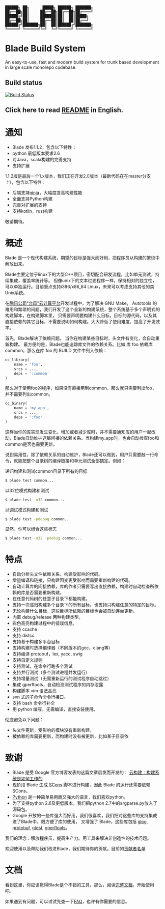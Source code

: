 ```
██████╗ ██╗      █████╗ ██████╗ ███████╗
██╔══██╗██║     ██╔══██╗██╔══██╗██╔════╝
██████╔╝██║     ███████║██║  ██║█████╗
██╔══██╗██║     ██╔══██║██║  ██║██╔══╝
██████╔╝███████╗██║  ██║██████╔╝███████╗
╚═════╝ ╚══════╝╚═╝  ╚═╝╚═════╝ ╚══════╝
```
# Blade Build System
An easy-to-use, fast and modern build system for trunk based development in large scale monorepo codebase.

## Build status
[![Build Status](https://travis-ci.org/chen3feng/typhoon-blade.svg?branch=master)](https://travis-ci.org/chen3feng/typhoon-blade)


## Click here to read [README](README-en_US.md) in English.


# 通知
* Blade 发布1.1.2，包含以下特性：
 * python 最低版本要求2.6
 * 对Java，scala构建的完善支持
 * 支持扩展

1.1.2版是最后一个1.x版本，我们正在开发2.0版本（最新代码在在master分支上），包含以下特性：
* 后端支持[ninja](https://ninja-build.org/)，大幅度提高构建性能
* 全面支持Python构建
* 完善对扩展的支持
* 支持kotlin，rust构建

敬请期待。


# 概述
Blade 是一个现代构建系统，期望的目标是强大而好用，把程序员从构建的繁琐中解放出来。

Blade主要定位于linux下的大型C++项目，密切配合研发流程，比如单元测试，持续集成，覆盖率统计等。
但像unix下的文本过滤程序一样，保持相对的独立性，可以单独运行。目前重点支持i386/x86_64 Linux，未来可以考虑支持其他的类Unix系统。

在[腾讯公司“台风”云计算平台](http://wenku.it168.com/d_000434944.shtml)开发过程中，为了解决 GNU Make，
Autotools 的难用和繁琐的问题，我们开发了这个全新的构建系统，整个系统基于多个声明式的构建脚本，在构建脚本里，
只需要声明要构建什么目标，目标的源代码，以及其直接依赖的其它目标，不需要说明如何构建。大大降低了使用难度，提高了开发效率。

首先，Blade解决了依赖问题。
当你在构建某些目标时，头文件有变化，会自动重新构建。
最方便的是，Blade也能追踪库文件的依赖关系。比如
库 foo 依赖库 common，那么在库 foo 的 BUILD 文件中列入依赖：
```python
cc_library(
    name = 'foo',
    srcs = ...,
    deps = ':common'
)
```
那么对于使用foo的程序，如果没有直接用到common，那么就只需要列出foo，并不需要列出common。
```python
cc_binary(
    name = 'my_app',
    srcs = ...,
    deps = ':foo'
)
```
这样当你的库实现发生变化，增加或者减少库时，并不需要通知库的用户一起改动，Blade自动维护这层间接的依赖关系。当构建my_app时，也会自动检查foo和common是否也需要更新。

说到易用性，除了依赖关系的自动维护，Blade还可以做到，用户只需要敲一行命令，就能把整个目录树的编译链接和单元测试全部搞定。例如：

递归构建和测试common目录下所有的目标
```bash
$ blade test common...
```
以32位模式构建和测试
```bash
$ blade test -m32 common...
```
以调试模式构建和测试
```bash
$ blade test -pdebug common...
```
显然，你可以组合这些标志
```bash
$ blade test -m32 -pdebug common...
```
# 特点
* 自动分析头文件依赖关系，构建受影响的代码。
* 增量编译和链接，只构建因变更受影响而需要重新构建的代码。
* 自动计算库的间接依赖，库的作者只需要写出直接依赖，构建时自动检查所依赖的库是否需要重新构建。
* 在任意代码树的任意子目录下都能构建。
* 支持一次递归构建多个目录下的所有目标，也支持只构建任意的特定的目标。
* 无论构建什么目标，这些目标所依赖的目标也会被自动连坐更新。
* 内置 debug/release 两种构建类型。
* 彩色高亮构建过程中的错误信息。
* 支持 ccache
* 支持 distcc
* 支持基于构建多平台目标
* 支持构建时选择编译器（不同版本的gcc，clang等）
* 支持编译 protobuf，lex, yacc, swig
* 支持自定义规则
* 支持测试，在命令行跑多个测试
* 支持并行测试（多个测试进程并发运行）
* 支持增量测试（无需重新运行的测试程序自动跳过）
* 集成 gperftools，自动检测测试程序的内存泄露
* 构建脚本 vim 语法高亮
* svn 式的子命令命令行接口。
* 支持 bash 命令行补全
* 用 python 编写，无需编译，直接安装使用。

彻底避免以下问题：

* 头文件更新，受影响的模块没有重新构建。
* 被依赖的库需要更新，而构建时没有被更新，比如某子目录依

# 致谢
* Blade 是受 Google 官方博客发表的这篇文章启发而开发的：
[云构建：构建系统是如何工作的](http://google-engtools.blogspot.hk/2011/08/build-in-cloud-how-build-system-works.html)
* 现阶段 Blade 生成 [SCons](http://www.scons.org/) 脚本进行构建，因此 Blade 的运行还需要依赖 SCons。
* [Python](http://www.python.org) 是一种简单易用而又强大的语言，我们喜欢python。
* 为了支持python 2.6及更低版本，我们把python 2.7中的argparse.py放入了源码包。
* Google 开放的一些库强大而好用，我们很喜欢，我们把对这些库的支持集成进了Blade中，既方便了库的使用，
又增强了 Blade，这些库包括
[glog](http://code.google.com/p/google-glog/),
[protobuf](http://code.google.com/p/protobuf/),
[gtest](http://code.google.com/p/googletest/),
[gperftools](http://code.google.com/p/gperftools/)。

我们的理念：解放程序员，提高生产力。用工具来解决非创造性的技术问题。

欢迎使用以及帮助我们改进Blade，我们期待你的贡献。目前的[贡献者名单](/AUTHORS)

# 文档

看到这里，你应该觉得Blade是个不错的工具，那么，阅读[完整文档](/doc/zh_CN/user_manual.md)，开始使用吧。

如果遇到有问题，可以试试先查一下[FAQ](/doc/zh_CN/FAQ.md)，也许有你需要的信息。


